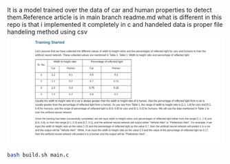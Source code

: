 It is a model trained over the data of car and human properties to detect them.Reference article is in main branch readme.md what is different in this repo is that i implemented it completely in c and handeled data is proper file handeling method using csv 
![datatable](./image/table.png)
```bash
bash build.sh main.c
